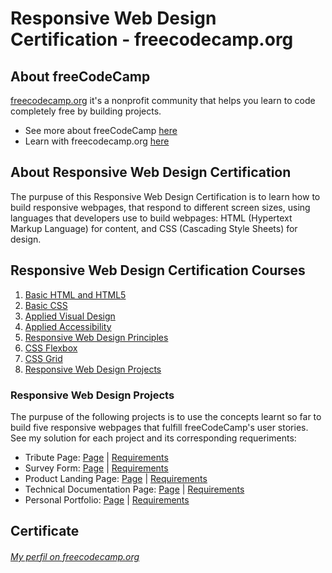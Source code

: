 # Responsive Web Design Certification - freecodecamp.org

## About freeCodeCamp
[freecodecamp.org](https://www.freecodecamp.org/ "Learn to code — for free") it's a nonprofit community that helps you learn to code completely free by building projects.
* See more about freeCodeCamp [here](https://www.freecodecamp.org/news/about/ "About freeCodeCamp - Frequently Asked Questions")
* Learn with freecodecamp.org [here](https://www.freecodecamp.org/learn/ "Happy coding!")

## About Responsive Web Design Certification
The purpuse of this Responsive Web Design Certification is to learn how to build responsive webpages, that respond to different screen sizes, using languages that developers use to build webpages: HTML (Hypertext Markup Language) for content, and CSS (Cascading Style Sheets) for design.

## Responsive Web Design Certification Courses 
1. [Basic HTML and HTML5](https://www.freecodecamp.org/learn/responsive-web-design#basic-html-and-html5 "Basic HTML and HTML5")
2. [Basic CSS](https://www.freecodecamp.org/learn/responsive-web-design#basic-css "Basic CSS")
3. [Applied Visual Design](https://www.freecodecamp.org/learn/responsive-web-design#applied-visual-design "Applied Visual Design")
4. [Applied Accessibility](https://www.freecodecamp.org/learn/responsive-web-design#applied-accessibility "Applied Accessibility")
5. [Responsive Web Design Principles](https://www.freecodecamp.org/learn/responsive-web-design#responsive-web-design-principles "Responsive Web Design Principles")
6. [CSS Flexbox](https://www.freecodecamp.org/learn/responsive-web-design#css-flexbox "CSS Flexbox")
7. [CSS Grid](https://www.freecodecamp.org/learn/responsive-web-design#css-grid "CSS Grid")
8. [Responsive Web Design Projects](https://www.freecodecamp.org/learn/responsive-web-design#responsive-web-design-projects "Responsive Web Design Projects")

### Responsive Web Design Projects
The purpuse of the following projects is to use the concepts learnt so far to build five responsive webpages that fulfill freeCodeCamp's user stories.  
See my solution for each project and its corresponding requeriments:

* Tribute Page: [Page](https://codepen.io/Myllah/full/poRNaWX "Patrick Jane's Tribute Page") | [Requirements](https://www.freecodecamp.org/learn/responsive-web-design/responsive-web-design-projects/build-a-tribute-page "Build a Tribute Page")
* Survey Form: [Page](#) | [Requirements](https://www.freecodecamp.org/learn/responsive-web-design/responsive-web-design-projects/build-a-survey-form "Build a Survey Form")
* Product Landing Page: [Page](#) | [Requirements](https://www.freecodecamp.org/learn/responsive-web-design/responsive-web-design-projects/build-a-product-landing-page "Build a Product Landing Page")
* Technical Documentation Page: [Page](#) | [Requirements](https://www.freecodecamp.org/learn/responsive-web-design/responsive-web-design-projects/build-a-technical-documentation-page "Build a Technical Documentation Page")
* Personal Portfolio: [Page](#) | [Requirements](https://www.freecodecamp.org/learn/responsive-web-design/responsive-web-design-projects/build-a-personal-portfolio-webpage "Build a Personal Portfolio Webpage")


## Certificate 
###### [My perfil on freecodecamp.org](https://www.freecodecamp.org/myllah)
<!-- ![Certificado](http://?????? "Certificado") -->
